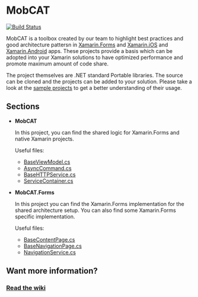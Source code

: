 # MobCAT

[![Build Status](https://dotnetcst.visualstudio.com/MobCAT/_apis/build/status/MobCAT-CI?branchName=master)](https://dotnetcst.visualstudio.com/MobCAT/_build/latest?definitionId=60&branchName=master)

MobCAT is a toolbox created by our team to highlight best practices and good architecture pattersn in [Xamarin.Forms]() and [Xamarin.iOS]() and [Xamarin.Android]() apps. These projects provide a basis which can be adopted into your Xamarin solutions to have optimized performance and promote maximum amount of code share. 

The project themselves are .NET standard Portable libraries. The source can be cloned and the projects can be added to your solution. Please take a look at the [sample projects](https://github.com/xamarin/mobcat/tree/master/samples) to get a better understanding of their usage.

## Sections

* **MobCAT**

   In this project, you can find the shared logic for Xamarin.Forms and native Xamarin projects. 

   Useful files:
   
   - [BaseViewModel.cs](https://github.com/xamarin/mobcat/blob/master/mobcat_shared/MobCAT/MVVM/BaseViewModel.cs)
   - [AsyncCommand.cs](https://github.com/xamarin/mobcat/blob/master/mobcat_shared/MobCAT/MVVM/AsyncCommand.cs)
   - [BaseHTTPService.cs](https://github.com/xamarin/mobcat/blob/master/mobcat_shared/MobCAT/Services/BaseHttpService.cs)
   - [ServiceContainer.cs](https://github.com/xamarin/mobcat/blob/master/mobcat_shared/MobCAT/ServiceContainer.cs)


* **MobCAT.Forms**

   In this project you can find the Xamarin.Forms implementation for the shared architecture setup. You can also find some Xamarin.Forms specific implementation. 

   Useful files:

   - [BaseContentPage.cs](https://github.com/xamarin/mobcat/blob/master/mobcat_shared/MobCAT.Forms/Pages/BaseContentPage.cs)
   - [BaseNavigationPage.cs](https://github.com/xamarin/mobcat/blob/master/mobcat_shared/MobCAT.Forms/Pages/BaseNavigationPage.cs)
   - [NavigationService.cs](https://github.com/xamarin/mobcat/blob/master/mobcat_shared/MobCAT.Forms/Services/NavigationService.cs)


## Want more information?

### [Read the wiki](https://github.com/xamarin/mobcat/wiki)